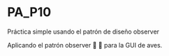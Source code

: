 # PA_P10
Práctica simple usando el patrón de diseño observer

Aplicando el patrón observer :eyes: :eyes: para la GUI de aves.
